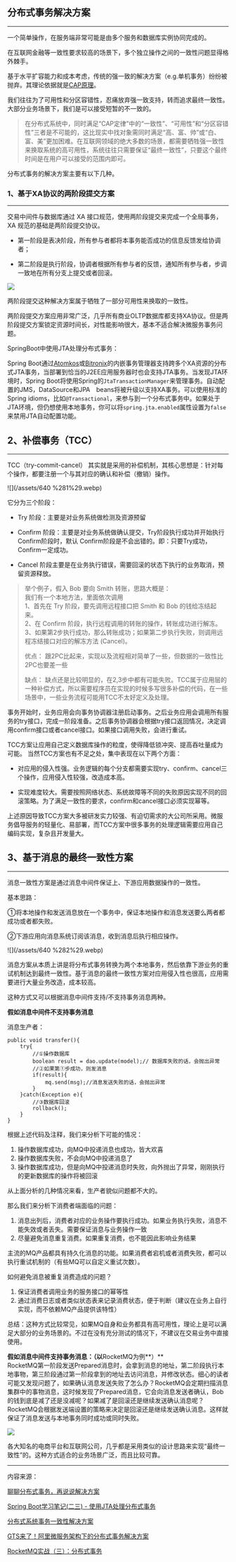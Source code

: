 ## 分布式事务解决方案

---

一个简单操作，在服务端非常可能是由多个服务和数据库实例协同完成的。

在互联网金融等一致性要求较高的场景下，多个独立操作之间的一致性问题显得格外棘手。

基于水平扩容能力和成本考虑，传统的强一致的解决方案（e.g.单机事务）纷纷被抛弃。其理论依据就是[CAP原理](http://link.zhihu.com/?target=https%3A//en.wikipedia.org/wiki/CAP_theorem)。

我们往往为了可用性和分区容错性，忍痛放弃强一致支持，转而追求最终一致性。大部分业务场景下，我们是可以接受短暂的不一致的。

> 在分布式系统中，同时满足“CAP定律”中的“一致性”、“可用性”和“分区容错性”三者是不可能的，这比现实中找对象需同时满足“高、富、帅”或“白、富、美”更加困难。在互联网领域的绝大多数的场景，都需要牺牲强一致性来换取系统的高可用性，系统往往只需要保证“最终一致性”，只要这个最终时间是在用户可以接受的范围内即可。

分布式事务的解决方案主要有以下几种。

### 1、**基于XA协议的两阶段提交方案**

---

交易中间件与数据库通过 XA 接口规范，使用两阶段提交来完成一个全局事务， XA 规范的基础是两阶段提交协议。

* 第一阶段是表决阶段，所有参与者都将本事务能否成功的信息反馈发给协调者；

* 第二阶段是执行阶段，协调者根据所有参与者的反馈，通知所有参与者，步调一致地在所有分支上提交或者回滚。

![](/assets/640.webp)

两阶段提交这种解决方案属于牺牲了一部分可用性来换取的一致性。

两阶段提交方案应用非常广泛，几乎所有商业OLTP数据库都支持XA协议。但是两阶段提交方案锁定资源时间长，对性能影响很大，基本不适合解决微服务事务问题。

SpringBoot中使用JTA处理分布式事务：

Spring Boot通过[Atomkos](http://www.atomikos.com/)或[Bitronix](https://github.com/bitronix/btm)的内嵌事务管理器支持跨多个XA资源的分布式JTA事务，当部署到恰当的J2EE应用服务器时也会支持JTA事务。当发现JTA环境时，Spring Boot将使用Spring的`JtaTransactionManager`来管理事务。自动配置的JMS，DataSource和JPA　beans将被升级以支持XA事务。可以使用标准的Spring idioms，比如`@Transactional`，来参与到一个分布式事务中。如果处于JTA环境，但仍想使用本地事务，你可以将`spring.jta.enabled`属性设置为`false`来禁用JTA自动配置功能。

## 2、补偿事务（TCC）

---

TCC（try-commit-cancel） 其实就是采用的补偿机制，其核心思想是：针对每个操作，都要注册一个与其对应的确认和补偿（撤销）操作。

![](/assets/640 %281%29.webp)

它分为三个阶段：

* Try 阶段：主要是对业务系统做检测及资源预留

* Confirm 阶段：主要是对业务系统做确认提交，Try阶段执行成功并开始执行 Confirm阶段时，默认 Confirm阶段是不会出错的。即：只要Try成功，Confirm一定成功。

* Cancel 阶段主要是在业务执行错误，需要回滚的状态下执行的业务取消，预留资源释放。

> 举个例子，假入 Bob 要向 Smith 转账，思路大概是：  
> 我们有一个本地方法，里面依次调用  
> 1、首先在 Try 阶段，要先调用远程接口把 Smith 和 Bob 的钱给冻结起来。  
> 2、在 Confirm 阶段，执行远程调用的转账的操作，转账成功进行解冻。  
> 3、如果第2步执行成功，那么转账成功；如果第二步执行失败，则调用远程冻结接口对应的解冻方法 \(Cancel\)。
>
> 优点： 跟2PC比起来，实现以及流程相对简单了一些，但数据的一致性比2PC也要差一些
>
> 缺点： 缺点还是比较明显的，在2,3步中都有可能失败。TCC属于应用层的一种补偿方式，所以需要程序员在实现的时候多写很多补偿的代码，在一些场景中，一些业务流程可能用TCC不太好定义及处理。

事务开始时，业务应用会向事务协调器注册启动事务。之后业务应用会调用所有服务的try接口，完成一阶段准备。之后事务协调器会根据try接口返回情况，决定调用confirm接口或者cancel接口。如果接口调用失败，会进行重试。

TCC方案让应用自己定义数据库操作的粒度，使得降低锁冲突、提高吞吐量成为可能。 当然TCC方案也有不足之处，集中表现在以下两个方面：

* 对应用的侵入性强。业务逻辑的每个分支都需要实现try、confirm、cancel三个操作，应用侵入性较强，改造成本高。

* 实现难度较大。需要按照网络状态、系统故障等不同的失败原因实现不同的回滚策略。为了满足一致性的要求，confirm和cancel接口必须实现幂等。

上述原因导致TCC方案大多被研发实力较强、有迫切需求的大公司所采用。微服务倡导服务的轻量化、易部署，而TCC方案中很多事务的处理逻辑需要应用自己编码实现，复杂且开发量大。

## 3、基于消息的最终一致性方案

---

消息一致性方案是通过消息中间件保证上、下游应用数据操作的一致性。

基本思路：

①将本地操作和发送消息放在一个事务中，保证本地操作和消息发送要么两者都成功或者都失败。

②下游应用向消息系统订阅该消息，收到消息后执行相应操作。

![](/assets/640 %282%29.webp)

消息方案从本质上讲是将分布式事务转换为两个本地事务，然后依靠下游业务的重试机制达到最终一致性。基于消息的最终一致性方案对应用侵入性也很高，应用需要进行大量业务改造，成本较高。

这种方式又可以根据消息中间件支持/不支持事务消息两种。

**假如消息中间件不支持事务消息**

消息生产者：

```
public void transfer(){
    try{
        //①操作数据库
        boolean result = dao.update(model);// 数据库失败的话，会抛出异常
        //②如果第①步成功，则发消息
        if(result){
            mq.send(msg);//消息发送失败的话，会抛出异常
        } 
    }catch(Exception e){
        //③数据库回滚
        rollback();
    }
}
```

根据上述代码及注释，我们来分析下可能的情况：

1. 操作数据库成功，向MQ中投递消息也成功，皆大欢喜
2. 操作数据库失败，不会向MQ中投递消息了
3. 操作数据库成功，但是向MQ中投递消息时失败，向外抛出了异常，刚刚执行的更新数据库的操作将被回滚

从上面分析的几种情况来看，生产者貌似问题都不大的。

那么我们来分析下消费者端面临的问题：

1. 消息出列后，消费者对应的业务操作要执行成功。如果业务执行失败，消息不能失效或者丢失。需要保证消息与业务操作一致
2. 尽量避免消息重复消费。如果重复消费，也不能因此影响业务结果

主流的MQ产品都具有持久化消息的功能。如果消费者宕机或者消费失败，都可以执行重试机制的（有些MQ可以自定义重试次数）。

如何避免消息被重复消费造成的问题？

1. 保证消费者调用业务的服务接口的幂等性
2. 通过消费日志或者类似状态表来记录消费状态，便于判断（建议在业务上自行实现，而不依赖MQ产品提供该特性）

总结：这种方式比较常见，如果MQ自身和业务都具有高可用性，理论上是可以满足大部分的业务场景的。不过在没有充分测试的情况下，不建议在交易业务中直接使用。

**假如消息中间件支持事务消息：（以**RocketMQ为例**）**  
RocketMQ第一阶段发送Prepared消息时，会拿到消息的地址，第二阶段执行本地事物，第三阶段通过第一阶段拿到的地址去访问消息，并修改状态。细心的读者可能又发现问题了，如果确认消息发送失败了怎么办？RocketMQ会定期扫描消息集群中的事物消息，这时候发现了Prepared消息，它会向消息发送者确认，Bob的钱到底是减了还是没减呢？如果减了是回滚还是继续发送确认消息呢？RocketMQ会根据发送端设置的策略来决定是回滚还是继续发送确认消息。这样就保证了消息发送与本地事务同时成功或同时失败。

![](/assets/006.png)

各大知名的电商平台和互联网公司，几乎都是采用类似的设计思路来实现“最终一致性”的。这种方式适合的业务场景广泛，而且比较可靠。

---

内容来源：

  
[聊聊分布式事务，再说说解决方案](https://www.cnblogs.com/savorboard/p/distributed-system-transaction-consistency.html)

[Spring Boot学习笔记\(二三\) - 使用JTA处理分布式事务](http://www.hifreud.com/2017/07/12/spring-boot-23-jta-handle-distribute-transaction/)

[分布式系统事务一致性解决方案](http://www.infoq.com/cn/articles/solution-of-distributed-system-transaction-consistency)

[GTS来了！阿里微服务架构下的分布式事务解决方案](https://mp.weixin.qq.com/s/bUtu2nTs0bybnTvk-iLt6Q)

[RocketMQ实战（三）：分布式事务](https://www.jianshu.com/p/53324ea2df92)

